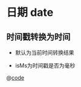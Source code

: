 # 日期 date

## 时间戳转换为时间

- 默认为当前时间转换结果

- isMs为时间戳是否为毫秒

@[code](../../tpl/date/timestampToTime.js)

